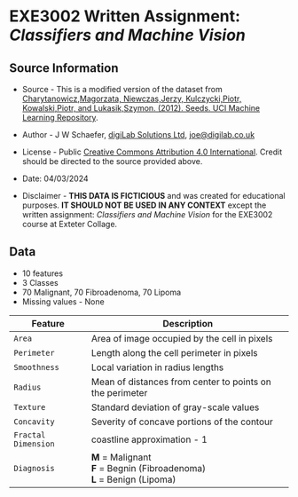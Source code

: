 # EXE3002 Written Assignment: *Classifiers and Machine Vision*

## Source Information

- Source - This is a modified version of the dataset from [Charytanowicz,Magorzata, Niewczas,Jerzy, Kulczycki,Piotr, Kowalski,Piotr, and Lukasik,Szymon. (2012). Seeds. UCI Machine Learning Repository](https://doi.org/10.24432/C5H30K). 

- Author - J W Schaefer, [digiLab Solutions Ltd](https://www.digilab.co.uk/), joe@digilab.co.uk

- License - Public [Creative Commons Attribution 4.0 International](https://creativecommons.org/licenses/by/4.0/legalcode). Credit should be directed to the source provided above.

- Date: 04/03/2024

- Disclaimer - **THIS DATA IS FICTICIOUS** and was created for educational purposes. **IT SHOULD NOT BE USED IN ANY CONTEXT** except the written assignment: *Classifiers and Machine Vision* for the EXE3002 course at Exteter Collage.

## Data 

- 10 features
- 3 Classes
- 70 Malignant, 70 Fibroadenoma, 70 Lipoma
- Missing values - None

| **Feature**         | **Description**                                                                    |
| ------------------- | ---------------------------------------------------------------------------------- |
| `Area`              | Area of image occupied by the cell in pixels                                       |
| `Perimeter`         | Length along the cell perimeter in pixels                                          |
| `Smoothness`        | Local variation in radius lengths                                                  |
| `Radius`            | Mean of distances from center to points on the perimeter                           |
| `Texture`           | Standard deviation of gray-scale values                                            |
| `Concavity`         | Severity of concave portions of the contour                                        |
| `Fractal Dimension` | coastline approximation - 1                                                        |
| `Diagnosis`         | **M** = Malignant <br/> **F** = Begnin (Fibroadenoma) <br/> **L** = Benign (Lipoma)|
